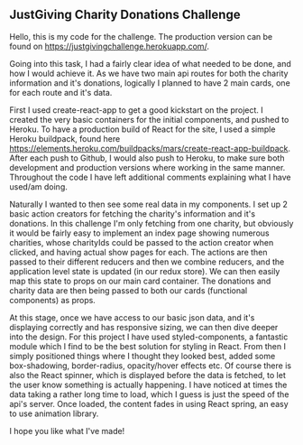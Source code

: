 ## JustGiving Charity Donations Challenge

Hello, this is my code for the challenge.
The production version can be found on https://justgivingchallenge.herokuapp.com/.

Going into this task, I had a fairly clear idea of what needed to be done, and how I would achieve it.
As we have two main api routes for both the charity information and it's donations, logically I planned to have 2 main cards, one for each route and it's data.

First I used create-react-app to get a good kickstart on the project. I created the very basic containers for the initial components, and pushed to Heroku. To have a production build of React for the site, I used a simple Heroku buildpack, found here https://elements.heroku.com/buildpacks/mars/create-react-app-buildpack. After each push to Github, I would also push to Heroku, to make sure both development and production versions where working in the same manner. Throughout the code I have left additional comments explaining what I have used/am doing.

Naturally I wanted to then see some real data in my components. I set up 2 basic action creators for fetching the charity's information and it's donations. In this challenge I'm only fetching from one charity, but obviously it would be fairly easy to implement an index page showing numerous charities, whose charityIds could be passed to the action creator when clicked, and having actual show pages for each.
The actions are then passed to their different reducers and then we combine reducers, and the application level state is updated (in our redux store).
We can then easily map this state to props on our main card container. The donations and charity data are then being passed to both our cards (functional components) as props.

At this stage, once we have access to our basic json data, and it's displaying correctly and has responsive sizing, we can then dive deeper into the design. For this project I have used styled-components, a fantastic module which I find to be the best solution for styling in React.
From then I simply positioned things where I thought they looked best, added some box-shadowing, border-radius, opacity/hover effects etc. Of course there is also the React spinner, which is displayed before the data is fetched, to let the user know something is actually happening. I have noticed at times the data taking a rather long time to load, which I guess is just the speed of the api's server.
Once loaded, the content fades in using React spring, an easy to use animation library. 

I hope you like what I've made!
